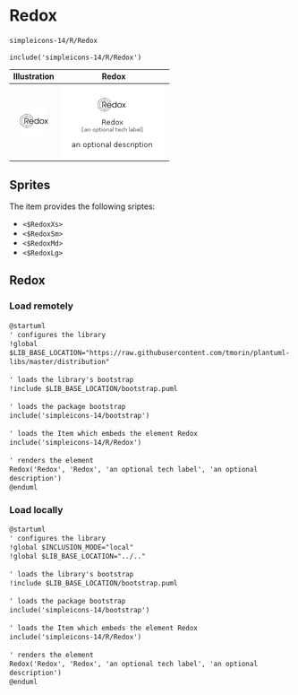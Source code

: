 # Redox


```text
simpleicons-14/R/Redox
```

```text
include('simpleicons-14/R/Redox')
```



| Illustration | Redox |
| :---: | :---: |
| ![illustration for Illustration](../../simpleicons-14/R/Redox.png) | ![illustration for Redox](../../simpleicons-14/R/Redox.Local.png) |



## Sprites
The item provides the following sriptes:

- `<$RedoxXs>`
- `<$RedoxSm>`
- `<$RedoxMd>`
- `<$RedoxLg>`





## Redox

### Load remotely
```plantuml
@startuml
' configures the library
!global $LIB_BASE_LOCATION="https://raw.githubusercontent.com/tmorin/plantuml-libs/master/distribution"

' loads the library's bootstrap
!include $LIB_BASE_LOCATION/bootstrap.puml

' loads the package bootstrap
include('simpleicons-14/bootstrap')

' loads the Item which embeds the element Redox
include('simpleicons-14/R/Redox')

' renders the element
Redox('Redox', 'Redox', 'an optional tech label', 'an optional description')
@enduml
```

### Load locally
```plantuml
@startuml
' configures the library
!global $INCLUSION_MODE="local"
!global $LIB_BASE_LOCATION="../.."

' loads the library's bootstrap
!include $LIB_BASE_LOCATION/bootstrap.puml

' loads the package bootstrap
include('simpleicons-14/bootstrap')

' loads the Item which embeds the element Redox
include('simpleicons-14/R/Redox')

' renders the element
Redox('Redox', 'Redox', 'an optional tech label', 'an optional description')
@enduml
```

